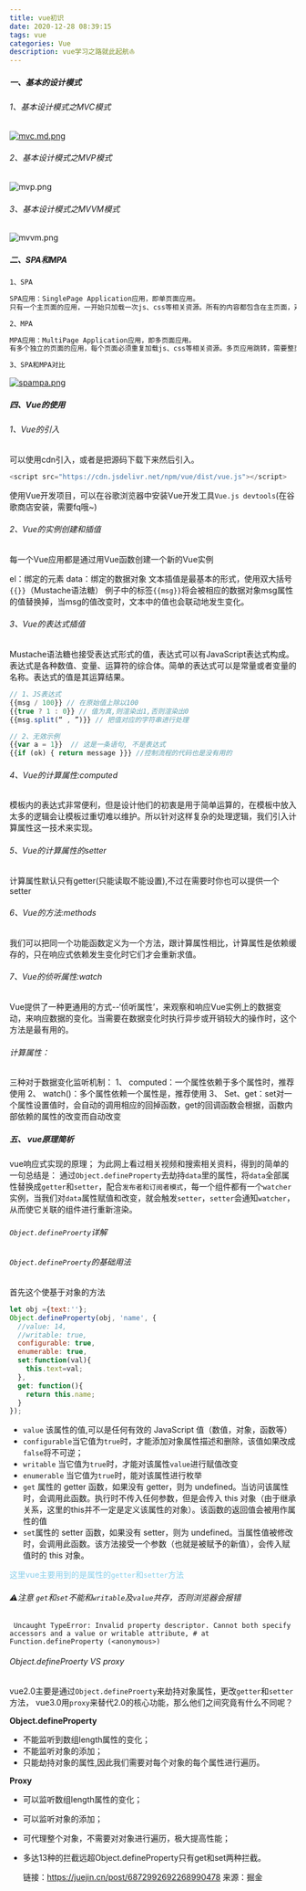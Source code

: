 ```yaml
---
title: vue初识
date: 2020-12-28 08:39:15
tags: vue
categories: Vue
description: vue学习之路就此起航⛵
---
```


##### 一、基本的设计模式

###### 1、基本设计模式之MVC模式

[![mvc.md.png](https://s1.imagehub.cc/images/2020/12/28/mvc.png)](https://www.imagehub.cc/image/eHbiT)

###### 2、基本设计模式之MVP模式

![mvp.png](https://s1.imagehub.cc/images/2020/12/28/mvp.png)

###### 3、基本设计模式之MVVM模式

![mvvm.png](https://s1.imagehub.cc/images/2020/12/28/mvvm.png)

##### 二、SPA和MPA

```markdown
1、SPA

SPA应用：SinglePage Application应用，即单页面应用。
只有一个主页面的应用，一开始只加载一次js、css等相关资源。所有的内容都包含在主页面，对每一个功能模块组件化。单页应用跳转，就是切换相关组件，仅刷新局部资源。

2、MPA

MPA应用：MultiPage Application应用，即多页面应用。
有多个独立的页面的应用，每个页面必须重复加载js、css等相关资源。多页应用跳转，需要整页资源刷新。

3、SPA和MPA对比
```

[![spampa.png](https://s1.imagehub.cc/images/2020/12/28/spampa.png)](https://www.imagehub.cc/image/eiPE6)

##### 四、Vue的使用

###### 1、Vue的引入

可以使用cdn引入，或者是把源码下载下来然后引入。

```js
<script src="https://cdn.jsdelivr.net/npm/vue/dist/vue.js"></script>
```

使用Vue开发项目，可以在谷歌浏览器中安装Vue开发工具`Vue.js devtools`(在谷歌商店安装，需要fq哦~)

###### 2、Vue的实例创建和插值

每一个Vue应用都是通过用Vue函数创建一个新的Vue实例

el：绑定的元素
	   data：绑定的数据对象
       文本插值是最基本的形式，使用双大括号`{{}}`（Mustache语法糖）
       例子中的标签`{{msg}}`将会被相应的数据对象msg属性的值替换掉，当msg的值改变时，文本中的值也会联动地发生变化。

###### 3、Vue的表达式插值

Mustache语法糖也接受表达式形式的值，表达式可以有JavaScript表达式构成。表达式是各种数值、变量、运算符的综合体。简单的表达式可以是常量或者变量的名称。表达式的值是其运算结果。

```js
// 1、JS表达式
{{msg / 100}} // 在原始值上除以100
{{true ? 1 : 0}} // 值为真,则渲染出1,否则渲染出0
{{msg.split(“ , ”)}} // 把值对应的字符串进行处理

// 2、无效示例
{{var a = 1}}  // 这是一条语句, 不是表达式
{{if (ok) { return message }}} //控制流程的代码也是没有用的
```

###### 4、Vue的计算属性:computed

模板内的表达式非常便利，但是设计他们的初衷是用于简单运算的，在模板中放入太多的逻辑会让模板过重切难以维护。所以针对这样复杂的处理逻辑，我们引入计算属性这一技术来实现。

###### 5、Vue的计算属性的setter

计算属性默认只有getter(只能读取不能设置),不过在需要时你也可以提供一个setter

###### 6、Vue的方法:methods

我们可以把同一个功能函数定义为一个方法，跟计算属性相比，计算属性是依赖缓存的，只在响应式依赖发生变化时它们才会重新求值。

###### 7、Vue的侦听属性:watch

Vue提供了一种更通用的方式--‘侦听属性’，来观察和响应Vue实例上的数据变动，来响应数据的变化。当需要在数据变化时执行异步或开销较大的操作时，这个方法是最有用的。

###### 计算属性：

三种对于数据变化监听机制：
1、 computed：一个属性依赖于多个属性时，推荐使用
2、 watch()：多个属性依赖一个属性是，推荐使用
3、 Set、get：set对一个属性设置值时，会自动的调用相应的回掉函数，get的回调函数会根据，函数内部依赖的属性的改变而自动改变

##### 五、 vue原理简析

vue响应式实现的原理；
 为此网上看过相关视频和搜索相关资料，得到的简单的一句总结是： 
 通过`Object.defineProperty`去劫持`data`里的属性，将`data`全部属性替换成`getter`和`setter`，配合`发布者和订阅者模式`，每一个组件都有一个`watcher`实例，当我们对`data`属性赋值和改变，就会触发`setter`，`setter`会通知`watcher`，从而使它关联的组件进行重新渲染。

###### `Object.defineProerty`详解

###### `Object.defineProerty`的基础用法

首先这个使基于对象的方法

```js
let obj ={text:''};
Object.defineProperty(obj, 'name', {
  //value: 14,
  //writable: true,
  configurable: true,
  enumerable: true,
  set:function(val){
  	this.text=val;
  },
  get: function(){
  	return this.name;
  }
});
```

- `value` 该属性的值,可以是任何有效的 JavaScript 值（数值，对象，函数等）
- `configurable`当它值为`true`时，才能添加对象属性描述和删除，该值如果改成`false`将不可逆；
- `writable` 当它值为`true`时，才能对该属性`value`进行赋值改变
- `enumerable` 当它值为`true`时，能对该属性进行枚举
- `get` 属性的 getter 函数，如果没有 getter，则为 undefined。当访问该属性时，会调用此函数。执行时不传入任何参数，但是会传入 this 对象（由于继承关系，这里的this并不一定是定义该属性的对象）。该函数的返回值会被用作属性的值
- `set`属性的 setter 函数，如果没有 setter，则为 undefined。当属性值被修改时，会调用此函数。该方法接受一个参数（也就是被赋予的新值），会传入赋值时的 this 对象。

<font style="color:skyblue;">这里vue主要用到的是属性的`getter`和`setter`方法</font>

###### ⚠️注意 `get`和`set`不能和`writable`及`value`共存，否则浏览器会报错

```shell
 Uncaught TypeError: Invalid property descriptor. Cannot both specify accessors and a value or writable attribute, # at Function.defineProperty (<anonymous>)
```



###### Object.defineProerty VS proxy

vue2.0主要是通过`Object.defineProerty`来劫持对象属性，更改`getter`和`setter`方法， vue3.0用`proxy`来替代2.0的核心功能，那么他们之间究竟有什么不同呢？

**Object.defineProperty**

- 不能监听到数组length属性的变化；
- 不能监听对象的添加；
- 只能劫持对象的属性,因此我们需要对每个对象的每个属性进行遍历。

**Proxy**

- 可以监听数组length属性的变化；

- 可以监听对象的添加；

- 可代理整个对象，不需要对对象进行遍历，极大提高性能；

- 多达13种的拦截远超Object.defineProperty只有get和set两种拦截。
  

  链接：https://juejin.cn/post/6872992692268990478
  来源：掘金

